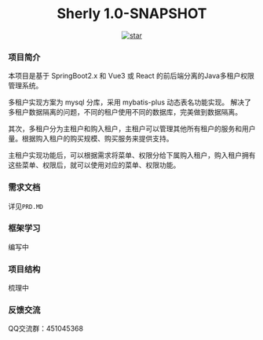 <h1 align="center">Sherly 1.0-SNAPSHOT</h1>
<p align="center">
	<a href='https://gitee.com/guzi499/universal-practice-repository/stargazers'><img src='https://gitee.com/guzi499/universal-practice-repository/badge/star.svg?theme=dark' alt='star'></img></a>
</p>

### 项目简介

本项目是基于 SpringBoot2.x 和 Vue3 或 React 的前后端分离的Java多租户权限管理系统。
  
多租户实现方案为 mysql 分库，采用 mybatis-plus 动态表名功能实现。 解决了多租户数据隔离的问题，不同的租户使用不同的数据库，完美做到数据隔离。

其次，多租户分为主租户和购入租户，主租户可以管理其他所有租户的服务和用户量。根据购入租户的购买规模、购买服务来提供支持。

主租户实现功能后，可以根据需求将菜单、权限分给下属购入租户，购入租户拥有这些菜单、权限后，就可以使用对应的菜单、权限功能。

### 需求文档

详见`PRD.MD`

### 框架学习

编写中

### 项目结构

梳理中

### 反馈交流
QQ交流群：451045368
